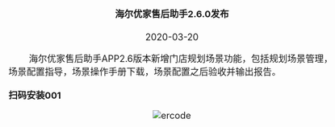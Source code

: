 <html> 
<head> 
<style type="text/css"> 
body {  
  margin-top: -60px; 
  font-size: 18px; 
}  
</style>  
</head>  
<body>  
<div align="center"><h4><b>海尔优家售后助手2.6.0发布</b></h3></div>    
<div align="center">2020-03-20</div>    

&nbsp;&nbsp;&nbsp;&nbsp;&nbsp;&nbsp;&nbsp;&nbsp;海尔优家售后助手APP2.6版本新增门店规划场景功能，包括规划场景管理，场景配置指导，场景操作手册下载，场景配置之后验收并输出报告。<br><br>
<b>扫码安装001</b><br><div align="center">![ercode](/images/img_version.png "ercode")</div>
</body>
</html>  
